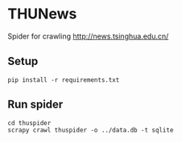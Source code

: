 # THUNews
Spider for crawling http://news.tsinghua.edu.cn/

## Setup

```
pip install -r requirements.txt
```

## Run spider

```
cd thuspider
scrapy crawl thuspider -o ../data.db -t sqlite
```
